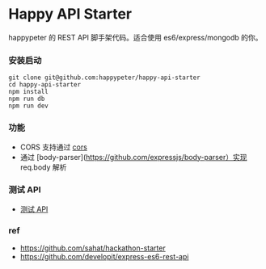 # Happy API Starter

happypeter 的  REST API 脚手架代码。适合使用 es6/express/mongodb 的你。


### 安装启动

```
git clone git@github.com:happypeter/happy-api-starter
cd happy-api-starter
npm install
npm run db
npm run dev
```

### 功能

- CORS 支持通过 [cors](https://github.com/troygoode/node-cors)
- 通过 [body-parser](https://github.com/expressjs/body-parser）实现 req.body 解析

### 测试 API

- [测试 API](doc/api-test)

### ref
- https://github.com/sahat/hackathon-starter
- https://github.com/developit/express-es6-rest-api
